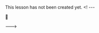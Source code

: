 This lesson has not been created yet. 
<! ---  
<details style="cursor: pointer;">
  <summary style="outline: none; user-select: none; list-style-type: none; margin-bottom: -1px;">🥠</summary>
  Your code is like a well-crafted function - efficient, elegant, and always returns success.
 </details>

 --->
